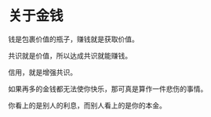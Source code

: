 # 关于金钱

钱是包裹价值的瓶子，赚钱就是获取价值。

共识就是价值，所以达成共识就能赚钱。

信用，就是增强共识。

如果再多的金钱都无法使你快乐，那可真是算作一件悲伤的事情。

你看上的是别人的利息，而别人看上的是你的本金。